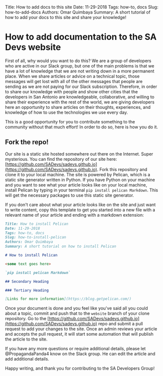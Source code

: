 Title: How to add docs to this site
Date: 11-29-2018
Tags: how-to, docs
Slug: how-to-add-docs
Authors: Omar Quimbaya
Summary: A short tutorial of how to add your docs to this site and share your knowledge!

# How to add documentation to the SA Devs website

First of all, why would you want to do this? We are a group of developers who are active in our Slack group, but one of the main problems is that we have a lot of knowledge that we are not writing down in a more permanent place. When we share articles or advice on a technical topic, those messages will get lost with all of the other messages that people are sending as we are not paying for our Slack subscription. Therefore, in order to share our knowledge with people and show other cities that the developers in San Antonio are knowledgeable, collaborative, and willing to share their experience with the rest of the world, we are giving developers here an opportunity to share articles on their thoughts, experiences, and knowledge of how to use the technologies we use every day.

This is a good opportunity for you to contribute something to the community without that much effort! In order to do so, here is how you do it.

## Fork the repo!

Our site is a static site hosted somewhere out there on the Internet. Super mysterious. You can find the repository of our site here: [https://github.com/SADevs/sadevs.github.io](https://github.com/SADevs/sadevs.github.io). Fork this repository and clone it to your local machine. The site is powered by Pelican, which is a static site generator written in Python. If you have Python on your machine and you want to see what your article looks like on your local machine, install Pelican by typing in your terminal `pip install pelican Markdown`. This will get the necessary packages to use this static site generator.

If you don't care about what your article looks like on the site and just want to write content, copy this template to get you started into a new file with a relevant name of your article and ending with a markdown extension:

```markdown
Title: How to install Pelican
Date: 11-29-2018
Tags: how-to, docs
Slug: how-to-install-pelican
Authors: Omar Quimbaya
Summary: A short tutorial on how to install Pelican

# How to install Pelican

<some text goes here>

`pip install pelican Markdown`

## Secondary Heading

### Tertiary Heading

[Links for more information](https://blog.getpelican.com/)

```

Once your document is done and you feel like you've said all you could about a topic, commit and push that to the `website` branch of your clone repository. Go to the [https://github.com/SADevs/sadevs.github.io](https://github.com/SADevs/sadevs.github.io) repo and submit a pull request to add your changes to the site. Once an admin reviews your article and accepts the pull request, it will start some automation that will publish the article to the site.

If you have any more questions or require additional details, please let @PropagandaPanda4 know on the Slack group. He can edit the article and add additional details.

Happy writing, and thank you for contributing to the SA Developers Group!